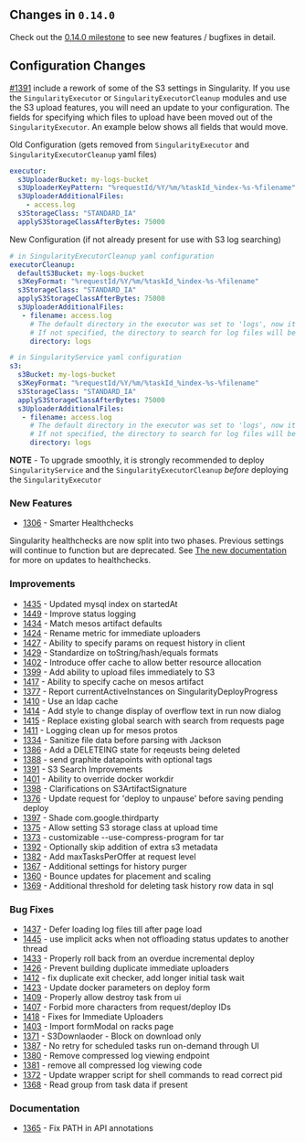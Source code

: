 ## Changes in `0.14.0`

Check out the [0.14.0 milestone](https://github.com/HubSpot/Singularity/issues?q=milestone%3A0.14.0+is%3Aclosed) to see new features / bugfixes in detail.

## Configuration Changes

[#1391](https://github.com/HubSpot/Singularity/pull/1391) include a rework of some of the S3 settings in Singularity. If you use the `SingularityExecutor` or `SingularityExecutorCleanup` modules and use the S3 upload features, you will need an update to your configuration. The fields for specifying which files to upload have been moved out of the `SingularityExecutor`. An example below shows all fields that would move.

Old Configuration (gets removed from `SingularityExecutor` and `SingularityExecutorCleanup` yaml files)
```yaml
executor:
  s3UploaderBucket: my-logs-bucket
  s3UploaderKeyPattern: "%requestId/%Y/%m/%taskId_%index-%s-%filename"
  s3UploaderAdditionalFiles:
    - access.log
  s3StorageClass: "STANDARD_IA"
  applyS3StorageClassAfterBytes: 75000
```

New Configuration (if not already present for use with S3 log searching)
```yaml
# in SingularityExecutorCleanup yaml configuration
executorCleanup:
  defaultS3Bucket: my-logs-bucket
  s3KeyFormat: "%requestId/%Y/%m/%taskId_%index-%s-%filename"
  s3StorageClass: "STANDARD_IA"
  applyS3StorageClassAfterBytes: 75000
  s3UploaderAdditionalFiles:
   - filename: access.log
     # The default directory in the executor was set to 'logs', now it must be manually specified
     # If not specified, the directory to search for log files will be the task app directory in the sandbox
     directory: logs

# in SingularityService yaml configuration
s3:
  s3Bucket: my-logs-bucket
  s3KeyFormat: "%requestId/%Y/%m/%taskId_%index-%s-%filename"
  s3StorageClass: "STANDARD_IA"
  applyS3StorageClassAfterBytes: 75000
  s3UploaderAdditionalFiles:
   - filename: access.log
     # The default directory in the executor was set to 'logs', now it must be manually specified
     # If not specified, the directory to search for log files will be the task app directory in the sandbox
     directory: logs
```

**NOTE** - To upgrade smoothly, it is strongly recommended to deploy `SingularityService` and the `SingularityExecutorCleanup` *before* deploying the `SingularityExecutor`

### New Features
- [1306](https://github.com/HubSpot/Singularity/pull/1306) - Smarter Healthchecks

Singularity healthchecks are now split into two phases. Previous settings will continue to function but are deprecated. See [The new documentation](../reference/healthchecks.md) for more on updates to healthchecks.

### Improvements
- [1435](https://github.com/HubSpot/Singularity/pull/1435) - Updated mysql index on startedAt
- [1449](https://github.com/HubSpot/Singularity/pull/1449) - Improve status logging
- [1434](https://github.com/HubSpot/Singularity/pull/1434) - Match mesos artifact defaults
- [1424](https://github.com/HubSpot/Singularity/pull/1424) - Rename metric for immediate uploaders
- [1427](https://github.com/HubSpot/Singularity/pull/1427) - Ability to specify params on request history in client
- [1429](https://github.com/HubSpot/Singularity/pull/1429) - Standardize on toString/hash/equals formats
- [1402](https://github.com/HubSpot/Singularity/pull/1402) - Introduce offer cache to allow better resource allocation
- [1399](https://github.com/HubSpot/Singularity/pull/1399) - Add ability to upload files immediately to S3
- [1417](https://github.com/HubSpot/Singularity/pull/1417) - Ability to specify cache on mesos artifact
- [1377](https://github.com/HubSpot/Singularity/pull/1377) - Report currentActiveInstances on SingularityDeployProgress
- [1410](https://github.com/HubSpot/Singularity/pull/1410) - Use an ldap cache
- [1414](https://github.com/HubSpot/Singularity/pull/1414) - Add style to change display of overflow text in run now dialog
- [1415](https://github.com/HubSpot/Singularity/pull/1415) - Replace existing global search with search from requests page
- [1411](https://github.com/HubSpot/Singularity/pull/1411) - Logging clean up for mesos protos
- [1334](https://github.com/HubSpot/Singularity/pull/1334) - Sanitize file data before parsing with Jackson
- [1386](https://github.com/HubSpot/Singularity/pull/1386) - Add a DELETEING state for reqeusts being deleted
- [1388](https://github.com/HubSpot/Singularity/pull/1388) - send graphite datapoints with optional tags
- [1391](https://github.com/HubSpot/Singularity/pull/1391) - S3 Search Improvements
- [1401](https://github.com/HubSpot/Singularity/pull/1401) - Ability to override docker workdir
- [1398](https://github.com/HubSpot/Singularity/pull/1398) - Clarifications on S3ArtifactSignature
- [1376](https://github.com/HubSpot/Singularity/pull/1376) - Update request for 'deploy to unpause' before saving pending deploy
- [1397](https://github.com/HubSpot/Singularity/pull/1397) - Shade com.google.thirdparty
- [1375](https://github.com/HubSpot/Singularity/pull/1375) - Allow setting S3 storage class at upload time
- [1373](https://github.com/HubSpot/Singularity/pull/1373) - customizable --use-compress-program for tar
- [1392](https://github.com/HubSpot/Singularity/pull/1392) - Optionally skip addition of extra s3 metadata
- [1382](https://github.com/HubSpot/Singularity/pull/1382) - Add maxTasksPerOffer at request level
- [1367](https://github.com/HubSpot/Singularity/pull/1367) - Additional settings for history purger
- [1360](https://github.com/HubSpot/Singularity/pull/1360) - Bounce updates for placement and scaling
- [1369](https://github.com/HubSpot/Singularity/pull/1369) - Additional threshold for deleting task history row data in sql

### Bug Fixes
- [1437](https://github.com/HubSpot/Singularity/pull/1437) - Defer loading log files till after page load
- [1445](https://github.com/HubSpot/Singularity/pull/1445) - use implicit acks when not offloading status updates to another thread
- [1433](https://github.com/HubSpot/Singularity/pull/1433) - Properly roll back from an overdue incremental deploy
- [1426](https://github.com/HubSpot/Singularity/pull/1426) - Prevent building duplicate immediate uploaders
- [1412](https://github.com/HubSpot/Singularity/pull/1412) - fix duplicate exit checker, add longer initial task wait
- [1423](https://github.com/HubSpot/Singularity/pull/1423) - Update docker parameters on deploy form
- [1409](https://github.com/HubSpot/Singularity/pull/1409) - Properly allow destroy task from ui
- [1407](https://github.com/HubSpot/Singularity/pull/1407) - Forbid more characters from request/deploy IDs
- [1418](https://github.com/HubSpot/Singularity/pull/1418) - Fixes for Immediate Uploaders
- [1403](https://github.com/HubSpot/Singularity/pull/1403) - Import formModal on racks page
- [1371](https://github.com/HubSpot/Singularity/pull/1371) - S3Downlaoder - Block on download only
- [1387](https://github.com/HubSpot/Singularity/pull/1387) - No retry for scheduled tasks run on-demand through UI
- [1380](https://github.com/HubSpot/Singularity/pull/1380) - Remove compressed log viewing endpoint
- [1381](https://github.com/HubSpot/Singularity/pull/1381) - remove all compressed log viewing code
- [1372](https://github.com/HubSpot/Singularity/pull/1372) - Update wrapper script for shell commands to read correct pid
- [1368](https://github.com/HubSpot/Singularity/pull/1368) - Read group from task data if present


### Documentation
- [1365](https://github.com/HubSpot/Singularity/pull/1365) - Fix PATH in API annotations


